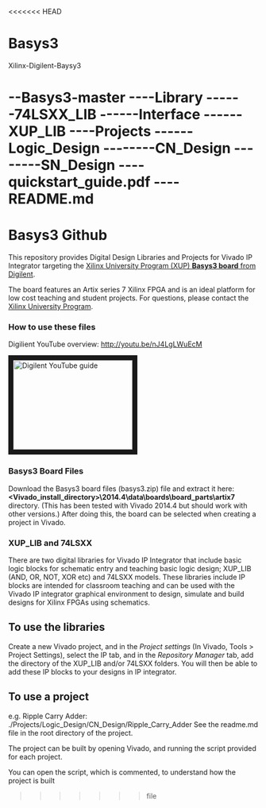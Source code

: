 <<<<<<< HEAD
# Basys3
Xilinx-Digilent-Baysy3

--Basys3-master
----Library
------74LSXX_LIB
------Interface
------XUP_LIB
----Projects
------Logic_Design
--------CN_Design
--------SN_Design
----quickstart_guide.pdf
----README.md
=======
# Basys3 Github
This repository provides Digital Design Libraries and Projects for Vivado IP Integrator targeting the [Xilinx University Program (XUP) **Basys3 board** from Digilent](www.digilentinc.com/Products/Detail.cfm?NavPath=2,400,1288&Prod=BASYS3).


The board features an Artix series 7 Xilinx FPGA and is an ideal platform for low cost teaching and student projects.
For questions, please contact the [Xilinx University Program](mailto:xup@xilinx.com).

### How to use these files

Digilient YouTube overview:
http://youtu.be/nJ4LgLWuEcM

<a href="http://www.youtube.com/watch?feature=player_embedded&v=nJ4LgLWuEcM" target="_blank"><img src="http://img.youtube.com/vi/nJ4LgLWuEcM/0.jpg" 
alt="Digilent YouTube guide" width="240" height="180" border="10" /></a>

### Basys3 Board Files
Download the Basys3 board files (basys3.zip) file and extract it here: **\<Vivado_install_directory>\2014.4\data\boards\board_parts\artix7** directory. (This has been tested with Vivado 2014.4 but should work with other versions.) After doing this, the board can be selected when creating a project in Vivado.


### XUP_LIB and 74LSXX
There are two digital libraries for Vivado IP Integrator that include basic logic blocks for schematic entry and teaching basic logic design; XUP_LIB (AND, OR, NOT, XOR etc) and 74LSXX models. 
These libraries include IP blocks are intended for classroom teaching and can be used with the Vivado IP integrator graphical environment to design, simulate and build designs for Xilinx FPGAs using schematics.

## To use the libraries
Create a new Vivado project, and in the *Project settings* (In Vivado, Tools > Project Settings), select the IP tab, and in the *Repository Manager* tab, add the directory of the XUP_LIB and/or 74LSXX folders. You will then be able to add these IP blocks to your designs in IP integrator. 

## To use a project
e.g. Ripple Carry Adder: ./Projects/Logic_Design/CN_Design/Ripple_Carry_Adder
See the readme.md file in the root directory of the project.

The project can be built by opening Vivado, and running the script provided for each project. 

You can open the script, which is commented, to understand how the project is built
>>>>>>> file
